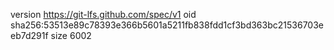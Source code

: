 version https://git-lfs.github.com/spec/v1
oid sha256:53513e89c78393e366b5601a5211fb838fdd1cf3bd363bc21536703eeb7d291f
size 6002
